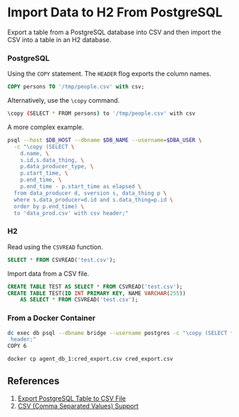 # Import Data to H2 From PostgreSQL

Export a table from a PostgreSQL database into CSV and then import the CSV into a table in an H2 database.

### PostgreSQL

Using the `COPY` statement. The `HEADER` flog exports the column names.

```sql
COPY persons TO '/tmp/people.csv' with csv;
```

Alternatively, use the `\copy` command.

```bash
\copy (SELECT * FROM persons) to '/tmp/people.csv' with csv
```

A more complex example.

```bash
psql --host $DB_HOST --dbname $DB_NAME --username=$DBA_USER \
  -c "\copy (SELECT \
    d.name, \
    s.id,s.data_thing, \
    p.data_producer_type, \
    p.start_time, \
    p.end_time, \
    p.end_time - p.start_time as elapsed \
  from data_producer d, sversion s, data_thing p \
  where s.data_producer=d.id and s.data_thing=p.id \
  order by p.end_time) \
  to 'data_prod.csv' with csv header;"
```

### H2

Read using the `CSVREAD` function.

```sql
SELECT * FROM CSVREAD('test.csv');
```

Import data from a CSV file.

```sql
CREATE TABLE TEST AS SELECT * FROM CSVREAD('test.csv');
CREATE TABLE TEST(ID INT PRIMARY KEY, NAME VARCHAR(255))
    AS SELECT * FROM CSVREAD('test.csv');
```

### From a Docker Container

```bash
dc exec db psql --dbname bridge --username postgres -c "\copy (SELECT * FROM credential) to 'cred_export.csv' with csv
 header;"
COPY 6

docker cp agent_db_1:cred_export.csv cred_export.csv
```

## References

1. [Export PostgreSQL Table to CSV File](https://www.postgresqltutorial.com/export-postgresql-table-to-csv-file/)
1. [CSV (Comma Separated Values) Support](http://www.h2database.com/html/tutorial.html?highlight=csv&search=csv#csv)
